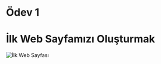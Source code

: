 # Ödev 1
# İlk Web Sayfamızı Oluşturmak
<!-- İlk Web Sayfamızı Oluşturma Ödevi. -->
 ![İlk Web Sayfası](https://www.hizliresim.com/6w30in5)